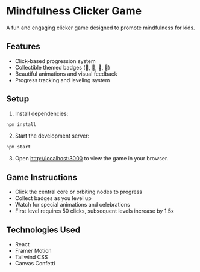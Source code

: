 # Mindfulness Clicker Game

A fun and engaging clicker game designed to promote mindfulness for kids.

## Features

- Click-based progression system
- Collectible themed badges (🧁, 💖, 🐶, 🌈)
- Beautiful animations and visual feedback
- Progress tracking and leveling system

## Setup

1. Install dependencies:
```bash
npm install
```

2. Start the development server:
```bash
npm start
```

3. Open [http://localhost:3000](http://localhost:3000) to view the game in your browser.

## Game Instructions

- Click the central core or orbiting nodes to progress
- Collect badges as you level up
- Watch for special animations and celebrations
- First level requires 50 clicks, subsequent levels increase by 1.5x

## Technologies Used

- React
- Framer Motion
- Tailwind CSS
- Canvas Confetti
